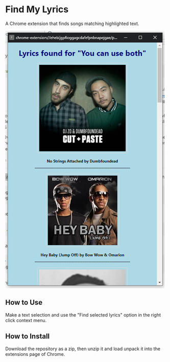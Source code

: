 # Find My Lyrics
A Chrome extension that finds songs matching highlighted text.

![preview](preview.png)

## How to Use
Make a text selection and use the "Find selected lyrics" option in the right click context menu.

## How to Install
Download the repository as a zip, then unzip it and load unpack it into the extensions page of Chrome.
